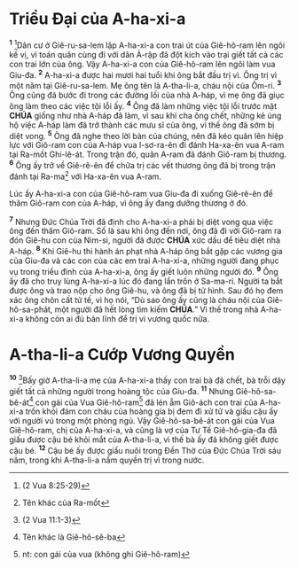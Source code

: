 # Triều Đại của A-ha-xi-a

<sup><b>1</b></sup> [^1@-9b436891-e89e-4940-9222-91c9111cd3db]Dân cư ở Giê-ru-sa-lem lập A-ha-xi-a con trai út của Giê-hô-ram lên ngôi kế vị, vì toán quân cùng đi với dân Ả-rập đã đột kích vào trại giết tất cả các con trai lớn của ông. Vậy A-ha-xi-a con của Giê-hô-ram lên ngôi làm vua Giu-đa. <sup><b>2</b></sup> A-ha-xi-a được hai mươi hai tuổi khi ông bắt đầu trị vì. Ông trị vì một năm tại Giê-ru-sa-lem. Mẹ ông tên là A-tha-li-a, cháu nội của Ôm-ri. <sup><b>3</b></sup> Ông cũng đã bước đi trong các đường lối của nhà A-háp, vì mẹ ông đã giục ông làm theo các việc tội lỗi ấy. <sup><b>4</b></sup> Ông đã làm những việc tội lỗi trước mặt **CHÚA** giống như nhà A-háp đã làm, vì sau khi cha ông chết, những kẻ ủng hộ việc A-háp làm đã trở thành các mưu sĩ của ông, vì thế ông đã sớm bị diệt vong. <sup><b>5</b></sup> Ông đã nghe theo lời bàn của chúng, nên đã kéo quân lên hiệp lực với Giô-ram con của A-háp vua I-sơ-ra-ên đi đánh Ha-xa-ên vua A-ram tại Ra-mốt Ghi-lê-át. Trong trận đó, quân A-ram đã đánh Giô-ram bị thương. <sup><b>6</b></sup> Ông ấy trở về Giê-rê-ên để chữa trị các vết thương ông đã bị trong trận đánh tại Ra-ma[^1-9b436891-e89e-4940-9222-91c9111cd3db] với Ha-xa-ên vua A-ram.

Lúc ấy A-ha-xi-a con của Giê-hô-ram vua Giu-đa đi xuống Giê-rê-ên để thăm Giô-ram con của A-háp, vì ông ấy đang dưỡng thương ở đó.

<sup><b>7</b></sup> Nhưng Đức Chúa Trời đã định cho A-ha-xi-a phải bị diệt vong qua việc ông đến thăm Giô-ram. Số là sau khi ông đến nơi, ông đã đi với Giô-ram ra đón Giê-hu con của Nim-si, người đã được **CHÚA** xức dầu để tiêu diệt nhà A-háp. <sup><b>8</b></sup> Khi Giê-hu thi hành án phạt nhà A-háp ông bắt gặp các vương gia của Giu-đa và các con của các em trai A-ha-xi-a, những người đang phục vụ trong triều đình của A-ha-xi-a, ông ấy giết luôn những người đó. <sup><b>9</b></sup> Ông ấy đã cho truy lùng A-ha-xi-a lúc đó đang lẩn trốn ở Sa-ma-ri. Người ta bắt được ông và trao nộp cho ông Giê-hu, và ông đã bị tử hình. Sau đó họ đem xác ông chôn cất tử tế, vì họ nói, “Dù sao ông ấy cũng là cháu nội của Giê-hô-sa-phát, một người đã hết lòng tìm kiếm **CHÚA**.” Vì thế trong nhà A-ha-xi-a không còn ai đủ bản lĩnh để trị vì vương quốc nữa.

# A-tha-li-a Cướp Vương Quyền

<sup><b>10</b></sup> [^2@-9b436891-e89e-4940-9222-91c9111cd3db]Bấy giờ A-tha-li-a mẹ của A-ha-xi-a thấy con trai bà đã chết, bà trỗi dậy giết tất cả những người trong hoàng tộc của Giu-đa. <sup><b>11</b></sup> Nhưng Giê-hô-sa-bê-át[^2-9b436891-e89e-4940-9222-91c9111cd3db] con gái của Vua Giê-hô-ram[^3-9b436891-e89e-4940-9222-91c9111cd3db] đã lén ẵm Giô-ách con trai của A-ha-xi-a trốn khỏi đám con cháu của hoàng gia bị đem đi xử tử và giấu cậu ấy với người vú trong một phòng ngủ. Vậy Giê-hô-sa-bê-át con gái của Vua Giê-hô-ram, chị của A-ha-xi-a, và cũng là vợ của Tư Tế Giê-hô-gia-đa đã giấu được cậu bé khỏi mắt của A-tha-li-a, vì thế bà ấy đã không giết được cậu bé. <sup><b>12</b></sup> Cậu bé ấy được giấu nuôi trong Đền Thờ của Đức Chúa Trời sáu năm, trong khi A-tha-li-a nắm quyền trị vì trong nước.

[^1-9b436891-e89e-4940-9222-91c9111cd3db]: Tên khác của Ra-mốt

[^2-9b436891-e89e-4940-9222-91c9111cd3db]: Tên khác là Giê-hô-sê-ba

[^3-9b436891-e89e-4940-9222-91c9111cd3db]: nt: con gái của vua (không ghi Giê-hô-ram)

[^1@-9b436891-e89e-4940-9222-91c9111cd3db]: (2 Vua 8:25-29)

[^2@-9b436891-e89e-4940-9222-91c9111cd3db]: (2 Vua 11:1-3)
